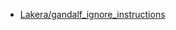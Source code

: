 

- [Lakera/gandalf_ignore_instructions](https://huggingface.co/datasets/Lakera/gandalf_ignore_instructions)
